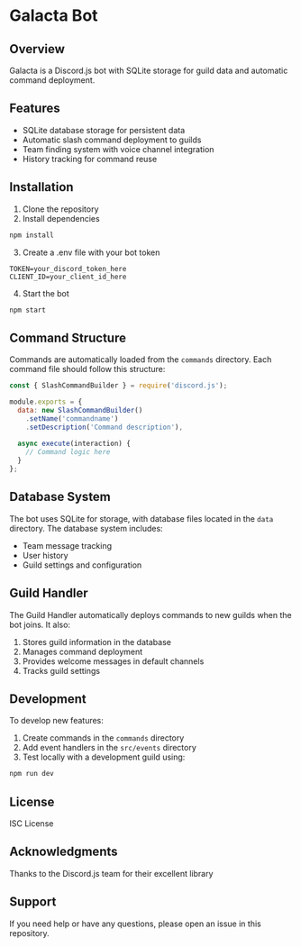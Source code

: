 # Galacta Bot

## Overview
Galacta is a Discord.js bot with SQLite storage for guild data and automatic command deployment.

## Features
- SQLite database storage for persistent data
- Automatic slash command deployment to guilds
- Team finding system with voice channel integration
- History tracking for command reuse

## Installation
1. Clone the repository
2. Install dependencies
```bash
npm install
```
3. Create a .env file with your bot token
```
TOKEN=your_discord_token_here
CLIENT_ID=your_client_id_here
```
4. Start the bot
```bash
npm start
```

## Command Structure
Commands are automatically loaded from the `commands` directory. Each command file should follow this structure:

```javascript
const { SlashCommandBuilder } = require('discord.js');

module.exports = {
  data: new SlashCommandBuilder()
    .setName('commandname')
    .setDescription('Command description'),
  
  async execute(interaction) {
    // Command logic here
  }
};
```

## Database System
The bot uses SQLite for storage, with database files located in the `data` directory. The database system includes:

- Team message tracking
- User history
- Guild settings and configuration

## Guild Handler
The Guild Handler automatically deploys commands to new guilds when the bot joins. It also:

1. Stores guild information in the database
2. Manages command deployment
3. Provides welcome messages in default channels
4. Tracks guild settings

## Development
To develop new features:

1. Create commands in the `commands` directory
2. Add event handlers in the `src/events` directory
3. Test locally with a development guild using:
```bash
npm run dev
```

## License
ISC License

## Acknowledgments
Thanks to the Discord.js team for their excellent library

## Support
If you need help or have any questions, please open an issue in this repository.
